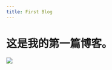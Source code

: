 ```yaml
---
title: First Blog
---
```

# 这是我的第一篇博客。
![](http://ww4.sinaimg.cn/large/81b78497jw1emgscr3575j2078050jrc.jpg)